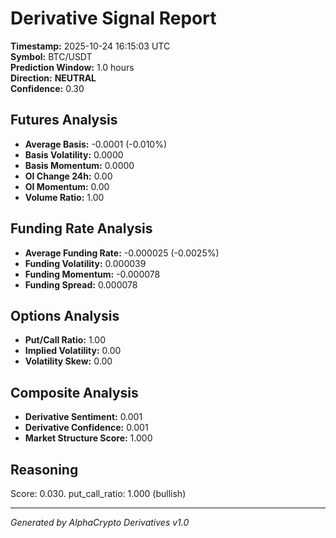 # Derivative Signal Report

**Timestamp:** 2025-10-24 16:15:03 UTC  
**Symbol:** BTC/USDT  
**Prediction Window:** 1.0 hours  
**Direction:** **NEUTRAL**  
**Confidence:** 0.30

## Futures Analysis
- **Average Basis:** -0.0001 (-0.010%)
- **Basis Volatility:** 0.0000
- **Basis Momentum:** 0.0000
- **OI Change 24h:** 0.00
- **OI Momentum:** 0.00
- **Volume Ratio:** 1.00

## Funding Rate Analysis
- **Average Funding Rate:** -0.000025 (-0.0025%)
- **Funding Volatility:** 0.000039
- **Funding Momentum:** -0.000078
- **Funding Spread:** 0.000078

## Options Analysis
- **Put/Call Ratio:** 1.00
- **Implied Volatility:** 0.00
- **Volatility Skew:** 0.00

## Composite Analysis
- **Derivative Sentiment:** 0.001
- **Derivative Confidence:** 0.001
- **Market Structure Score:** 1.000

## Reasoning
Score: 0.030. put_call_ratio: 1.000 (bullish)

---
*Generated by AlphaCrypto Derivatives v1.0*
